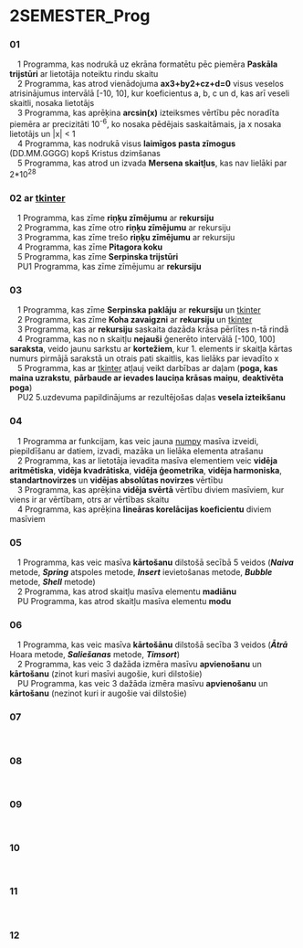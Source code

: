 # 2SEMESTER_Prog

### 01 <br />
&emsp;1 Programma, kas nodrukā uz ekrāna formatētu pēc piemēra **Paskāla trijstūri** ar lietotāja noteiktu rindu skaitu <br />
&emsp;2 Programma, kas atrod vienādojuma **ax3+by2+cz+d=0** visus veselos atrisinājumus intervālā [-10, 10], kur koeficientus a, b, c un d, kas arī veseli skaitli, nosaka lietotājs <br />
&emsp;3 Programma, kas aprēķina **arcsin(x)** izteiksmes vērtību pēc noradīta piemēra ar precizitāti 10<sup>-6</sup>, ko nosaka pēdējais saskaitāmais, ja x nosaka lietotājs un |x| < 1 <br />
&emsp;4 Programma, kas nodrukā visus **laimīgos pasta zīmogus** (DD.MM.GGGG) kopš Kristus dzimšanas <br />
&emsp;5 Programma, kas atrod un izvada **Mersena skaitļus**, kas nav lielāki par 2*10<sup>28</sup> <br />
### 02 ar <ins>tkinter</ins> <br />
&emsp;1 Programma, kas zīme **riņķu zīmējumu** ar **rekursiju** <br />
&emsp;2 Programma, kas zīme otro **riņķu zīmējumu** ar rekursiju <br />
&emsp;3 Programma, kas zīme trešo **riņķu zīmējumu** ar rekursiju <br />
&emsp;4 Programma, kas zīme **Pitagora koku** <br />
&emsp;5 Programma, kas zīme **Serpinska trijstūri** <br />
&emsp;PU1 Programma, kas zīme zīmējumu ar **rekursiju** <br />
### 03
&emsp;1 Programma, kas zīme **Serpinska paklāju** ar **rekursiju** un <ins>tkinter</ins> <br />
&emsp;2 Programma, kas zīme **Koha zavaigzni** ar **rekursiju** un <ins>tkinter</ins> <br />
&emsp;3 Programma, kas ar **rekursiju** saskaita dazāda krāsa pērlītes n-tā rindā <br />
&emsp;4 Programma, kas no n skaitļu **nejauši** ģenerēto intervālā [-100, 100] **saraksta**, veido jaunu sarkstu ar **kortežiem**, kur 1. elements ir skaitļa kārtas numurs pirmājā sarakstā un otrais pati skaitlis, kas lielāks par ievadīto x <br /> 
&emsp;5 Programma, kas ar <ins>tkinter</ins> atļauj veikt darbības ar daļam (**poga, kas maina uzrakstu**, **pārbaude ar ievades lauciņa krāsas maiņu**, **deaktivēta poga**) <br />
&emsp;PU2 5.uzdevuma papildinājums ar rezultējošas daļas **vesela izteikšanu** <br />
### 04
&emsp;1 Programma ar funkcijam, kas veic jauna <ins>numpy</ins> masīva izveidi, piepildīšanu ar datiem, izvadi, mazāka un lielāka elementa atrašanu <br />
&emsp;2 Programma, kas ar lietotāja ievadita masīva elementiem veic **vidēja aritmētiska**, **vidēja kvadrātiska**, **vidēja ģeometrika**, **vidēja harmoniska**, **standartnovirzes** un **vidējas absolūtas novirzes** vērtību <br />
&emsp;3 Programma, kas aprēķina **vidēja svērtā** vērtību diviem masīviem, kur viens ir ar vērtībam, otrs ar vērtības skaitu <br /> 
&emsp;4 Programma, kas aprēķina **lineāras korelācijas koeficientu** diviem masīviem <br /> 
### 05
&emsp;1 Programma, kas veic masīva **kārtošanu** dilstošā secībā 5 veidos (***Naiva*** metode, ***Spring*** atspoles metode, ***Insert*** ievietošanas metode, ***Bubble*** metode, ***Shell*** metode) <br />
&emsp;2 Programma, kas atrod skaitļu masīva elementu **madiānu** <br /> 
&emsp;PU Programma, kas atrod skaitļu masīva elementu **modu** <br /> 
### 06 
&emsp;1 Programma, kas veic masīva **kārtošānu** dilstošā secība 3 veidos (***Ātrā*** Hoara metode, ***Saliešanas*** metode, ***Timsort***) <br />
&emsp;2 Programma, kas veic 3 dažāda izmēra masīvu **apvienošanu** un **kārtošanu** (zinot kuri masīvi augošie, kuri dilstošie) <br />
&emsp;PU Programma, kas veic 3 dažāda izmēra masīvu **apvienošanu** un **kārtošanu** (nezinot kuri ir augošie vai dilstošie) <br />
### 07
&emsp;
### 08
&emsp;
### 09
&emsp;
### 10
&emsp;
### 11
&emsp;
### 12
&emsp;
